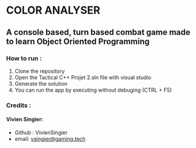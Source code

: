 # COLOR ANALYSER
## A console based, turn based combat game made to learn Object Oriented Programming

### How to run :
1. Clone the repository
2. Open the Tactical C++ Projet 2.sln file with visual studio
3. Generate the solution
4. You can run the app by executing without debuging (CTRL + F5)

### Credits :
#### Vivien Singier:   
-  Github : VivienSingier
-  email: vsingier@gaming.tech
